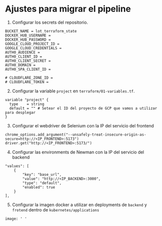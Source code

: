 # Ajustes para migrar el pipeline

1. Configurar los secrets del repositorio.

```
BUCKET_NAME = lot_terraform_state
DOCKER_HUB_USERNAME =
DOCKER_HUB_PASSWORD =
GOOGLE_CLOUD_PROJECT_ID =
GOOGLE_CLOUD_CREDENTIALS =
AUTH0_AUDIENCE =
AUTH0_CLIENT_ID =
AUTH0_CLIENT_SECRET =
AUTH0_DOMAIN =
AUTH0_SPA_CLIENT_ID =

# CLOUDFLARE_ZONE_ID =
# CLOUDFLARE_TOKEN =
```

2. Configurar la variable `project` en `terraform/01-variables.tf`.

```
variable "project" {
  type    = string
  default = "" # Setear el ID del proyecto de GCP que vamos a utilizar para desplegar
}
```

3. Configurar el webdriver de Selenium con la IP del servicio del frontend

```
chrome_options.add_argument("--unsafely-treat-insecure-origin-as-secure=http://<IP_FRONTEND>:5173")
driver.get("http://<IP_FRONTEND>:5173/")
```

4. Configurar las environments de Newman con la IP del servicio del backend

```
"values": [
	{
		"key": "base_url",
		"value": "http://<IP_BACKEND>:3000",
		"type": "default",
		"enabled": true
	}
],
```

5. Configurar la imagen docker a utilizar en deployments de `backend` y `frotend` dentro de `kubernetes/applications`

```
image: ' '
```
